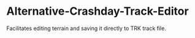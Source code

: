 # Alternative-Crashday-Track-Editor
Facilitates editing terrain and saving it directly to TRK track file.
